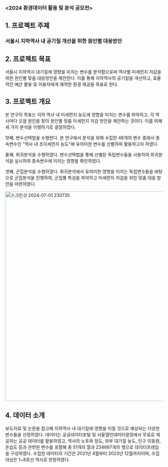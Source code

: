 ### <2024 환경데이터 활용 및 분석 공모전> 
## 1. 프로젝트 주제
### 서울시 지하역사 내 공기질 개선을 위한 원인별 대응방안 

## 2. 프로젝트 목표
 서울시 지하역사 대기질에 영향을 미치는 변수를 분석함으로써 역사별 미세먼지 저감을 위한 원인별 맞춤 대응방안을 제안한다. 이를 통해 지하역사의 공기질을 개선하고, 효율적인 예산 활용 및 이용자에게 쾌적한 환경 제공을 목표로 한다. 

## 3. 프로젝트 개요
  본 연구의 목표는 지하 역사 내 미세먼지 농도에 영향을 미치는 변수를 파악하고, 각 역사마다 오염 원인을 찾아 원인별 맞춤 미세먼지 저감 방안을 제안하는 것이다. 이를 위해 세 가지 분석을 이행하기로 결정하였다.

  첫째, 변수선택법을 수행한다. 본 연구에서 분석을 위해 수집한 48개의 변수 중에서 종속변수인  "역사 내 초미세먼지 농도"에 유의미한 변수를 선별하여 활용하고자 하였다.

  둘째, 회귀분석을 수행하였다. 변수선택법을 통해 선별된 독립변수들을 사용하여 회귀분석을 실시하여 종속변수에 미치는 영향을 확인하였다.

  셋째, 군집분석을 수행하였다. 회귀분석에서 유의미한 영향을 미치는 독립변수들을 바탕으로 군집분석을 진행하여, 군집별 특성을 파악하고 미세먼지 저감을 위한 맞춤 대응 방안을 마련하였다.
  
<img width="671" alt="스크린샷 2024-07-01 230735" src="https://github.com/KU-BIG/KUBIG_2024_SPRING/assets/138692039/9742a893-9a55-4a99-b0b2-cd8c5e51e71b">

   
## 4. 데이터 소개
  보도자료 및 논문을 참고해 지하역사 내 대기질에 영향을 미칠 것으로 예상되는 다양한 변수들을 선정하였다. 
  데이터는 공공데이터포털 및 서울열린데이터광장에서 무료로 제공하는 공공 데이터를 활용하였고, 역사의 노후화 정도, 외부 대기질 농도, 인구 이동량, 온습도 등과 관련된 변수를 포함해 총 51개의 열과 234667개의 행으로 데이터프레임을 구성하였다. 
  수집한 데이터의 기간은 2021년 4월부터 2023년 12월까지이며, 수집 대상은 1~8호선 역사로 한정하였다. 
  


